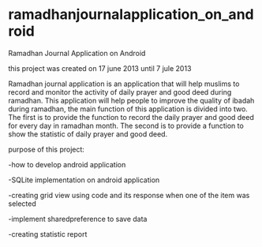 # ramadhanjournalapplication_on_android
Ramadhan Journal Application on Android

this project was created on 17 june 2013 until 7 jule 2013

Ramadhan journal application is an application that will help muslims to record and monitor the activity of daily prayer and good deed during ramadhan. This application will help people to improve the quality of ibadah during ramadhan, the main function of this application is divided into two. The first is to provide the function to record the daily prayer and good deed for every day in ramadhan month. The second is to provide a function to show the statistic of daily prayer and good deed.

purpose of this project:

-how to develop android application

-SQLite implementation on android application

-creating grid view using code and its response when one of the item was selected

-implement sharedpreference to save data

-creating statistic report
